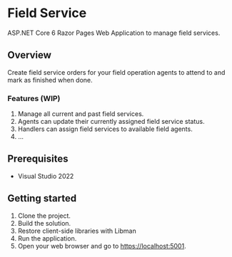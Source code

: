 # Field Service

ASP.NET Core 6 Razor Pages Web Application to manage field services.

## Overview

Create field service orders for your field operation agents to attend to and mark as finished when done.

### Features (WIP)

1.	Manage all current and past field services.
2.	Agents can update their currently assigned field service status.
3.	Handlers can assign field services to available field agents.
4.	...

## Prerequisites

- Visual Studio 2022

## Getting started

1. Clone the project.
1. Build the solution.
1. Restore client-side libraries with Libman
1. Run the application.
1. Open your web browser and go to <https://localhost:5001>.
